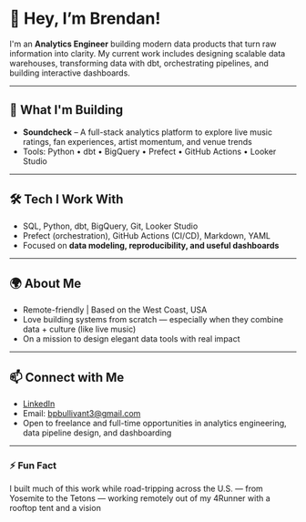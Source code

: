 # 👋 Hey, I’m Brendan!

I'm an **Analytics Engineer** building modern data products that turn raw information into clarity. My current work includes designing scalable data warehouses, transforming data with dbt, orchestrating pipelines, and building interactive dashboards.

---

## 🎸 What I'm Building

- **Soundcheck** – A full-stack analytics platform to explore live music ratings, fan experiences, artist momentum, and venue trends
- Tools: Python • dbt • BigQuery • Prefect • GitHub Actions • Looker Studio

---

## 🛠️ Tech I Work With

- SQL, Python, dbt, BigQuery, Git, Looker Studio  
- Prefect (orchestration), GitHub Actions (CI/CD), Markdown, YAML  
- Focused on **data modeling, reproducibility, and useful dashboards**

---

## 🌍 About Me

- Remote-friendly | Based on the West Coast, USA  
- Love building systems from scratch — especially when they combine data + culture (like live music)
- On a mission to design elegant data tools with real impact

---

## 📫 Connect with Me

- [LinkedIn](https://www.linkedin.com/in/brendan-bullivant/)
- Email: bpbullivant3@gmail.com  
- Open to freelance and full-time opportunities in analytics engineering, data pipeline design, and dashboarding

---

### ⚡ Fun Fact
I built much of this work while road-tripping across the U.S. — from Yosemite to the Tetons — working remotely out of my 4Runner with a rooftop tent and a vision

